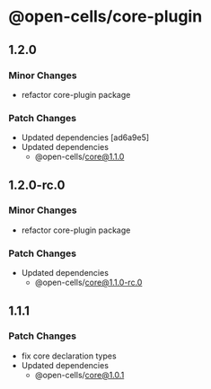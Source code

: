 # @open-cells/core-plugin

## 1.2.0

### Minor Changes

- refactor core-plugin package

### Patch Changes

- Updated dependencies [ad6a9e5]
- Updated dependencies
  - @open-cells/core@1.1.0

## 1.2.0-rc.0

### Minor Changes

- refactor core-plugin package

### Patch Changes

- Updated dependencies
  - @open-cells/core@1.1.0-rc.0

## 1.1.1

### Patch Changes

- fix core declaration types
- Updated dependencies
  - @open-cells/core@1.0.1
